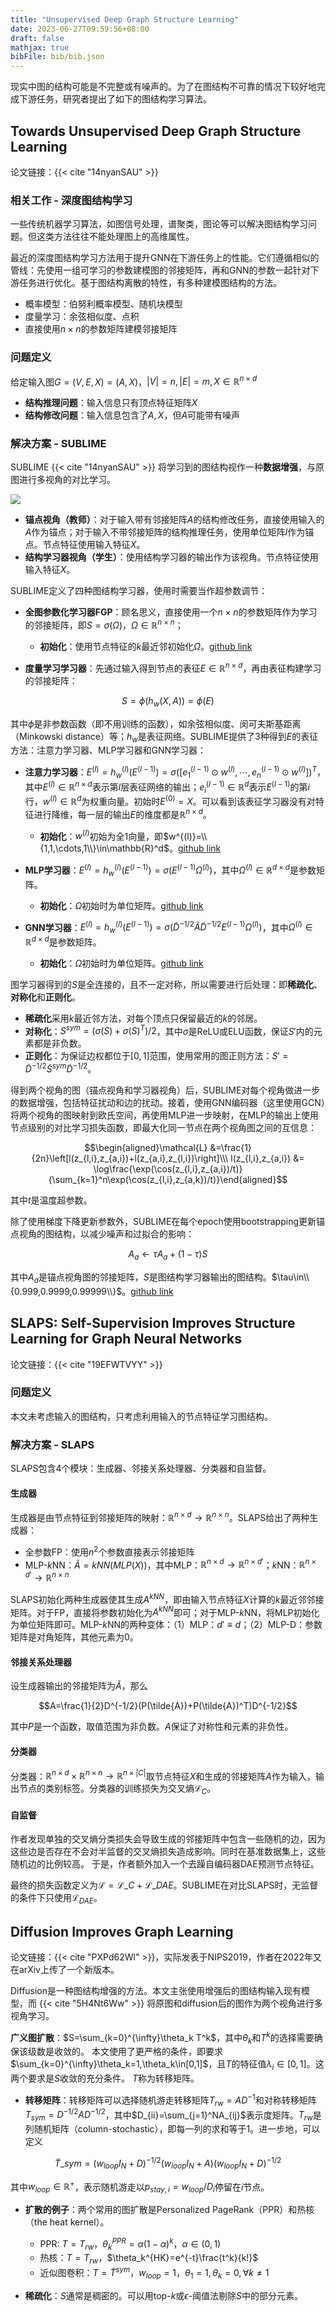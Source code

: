 ```yaml
---
title: "Unsupervised Deep Graph Structure Learning"
date: 2023-06-27T09:59:56+08:00
draft: false
mathjax: true
bibFile: bib/bib.json
---
```


现实中图的结构可能是不完整或有噪声的。为了在图结构不可靠的情况下较好地完成下游任务，研究者提出了如下的图结构学习算法。

## Towards Unsupervised Deep Graph Structure Learning 

论文链接：{{< cite "14nyanSAU" >}}

### 相关工作 - 深度图结构学习

一些传统机器学习算法，如图信号处理，谱聚类，图论等可以解决图结构学习问题。但这类方法往往不能处理图上的高维属性。

最近的深度图结构学习方法用于提升GNN在下游任务上的性能。它们遵循相似的管线：先使用一组可学习的参数建模图的邻接矩阵，再和GNN的参数一起针对下游任务进行优化。基于图结构离散的特性，有多种建模图结构的方法。

- 概率模型：伯努利概率模型、随机块模型
- 度量学习：余弦相似度、点积
- 直接使用$n\times n$的参数矩阵建模邻接矩阵

### 问题定义

给定输入图$G=(V,E,X)=(A,X)$，$|V|=n,|E|=m,X\in\mathbb{R}^{n\times d}$

- **结构推理问题**：输入信息只有顶点特征矩阵$X$
- **结构修改问题**：输入信息包含了$A,X$，但$A$可能带有噪声

### 解决方案 - SUBLIME

SUBLIME {{< cite "14nyanSAU" >}} 将学习到的图结构视作一种**数据增强**，与原图进行多视角的对比学习。

<img src="https://raw.githubusercontent.com/yliuhz/blogs/master/content/posts/iShot_2023-06-27_10.22.17.png" />

- **锚点视角（教师）**：对于输入带有邻接矩阵$A$的结构修改任务，直接使用输入的$A$作为锚点；对于输入不带邻接矩阵的结构推理任务，使用单位矩阵$I$作为锚点。节点特征使用输入特征$X$。
- **结构学习器视角（学生）**：使用结构学习器的输出作为该视角。节点特征使用输入特征$X$。

SUBLIME定义了四种图结构学习器，使用时需要当作超参数调节：

- **全图参数化学习器FGP**：顾名思义，直接使用一个$n\times n$的参数矩阵作为学习的邻接矩阵，即$S=\sigma(\Omega)$，$\Omega\in\mathbb{R}^{n\times n}$；
  - **初始化**：使用节点特征的$k$最近邻初始化$\Omega$。[github link](https://github.com/GRAND-Lab/SUBLIME/blob/93398db994f21bd2b03f15db414e1e03244144e9/graph_learners.py#L19)

- **度量学习学习器**：先通过输入得到节点的表征$E\in\mathbb{R}^{n\times d}$，再由表征构建学习的邻接矩阵：

$$S=\phi(h_w(X,A))=\phi(E)$$

其中$\phi$是非参数函数（即不用训练的函数），如余弦相似度、闵可夫斯基距离（Minkowski distance）等；$h_w$是表征网络。SUBLIME提供了3种得到$E$的表征方法：注意力学习器、MLP学习器和GNN学习器：

- **注意力学习器**：$E^{(l)}=h_w^{(l)}(E^{(l-1)})=\sigma([e_1^{(l-1)}\odot w^{(l)},\cdots,e_n^{(l-1)}\odot w^{(l)}])^T$，其中$E^{(l)}\in\mathbb{R}^{n\times d}$表示第$l$层表征网络的输出；$e_i^{(l-1)}\in\mathbb{R}^d$表示$E^{(l-1)}$的第$i$行，$w^{(l)}\in\mathbb{R}^d$为权重向量。初始时$E^{(0)}=X$。可以看到该表征学习器没有对特征进行降维，每一层的输出$E$的维度都是$\mathbb{R}^{n\times d}$。
  - **初始化**：$w^{(l)}$初始为全$1$向量，即$w^{(l)}=\\{1,1,\cdots,1\\}\in\mathbb{R}^d$。[github link](https://github.com/GRAND-Lab/SUBLIME/blob/93398db994f21bd2b03f15db414e1e03244144e9/layers.py#L40)

- **MLP学习器**：$E^{(l)}=h_w^{(l)}(E^{(l-1)})=\sigma(E^{(l-1)}\Omega^{(l)})$，其中$\Omega^{(l)}\in\mathbb{R}^{d\times d}$是参数矩阵。
  - **初始化**：$\Omega$初始时为单位矩阵。[github link](https://github.com/GRAND-Lab/SUBLIME/blob/93398db994f21bd2b03f15db414e1e03244144e9/graph_learners.py#L109)
- **GNN学习器**：$E^{(l)}=h_w^{(l)}(E^{(l-1)})=\sigma(\tilde{D}^{-1/2}\tilde{A}\tilde{D}^{-1/2}E^{(l-1)}\Omega^{(l)})$，其中$\Omega^{(l)}\in\mathbb{R}^{d\times d}$是参数矩阵。
  - **初始化**：$\Omega$初始时为单位矩阵。[github link](https://github.com/GRAND-Lab/SUBLIME/blob/93398db994f21bd2b03f15db414e1e03244144e9/graph_learners.py#L167)

图学习器得到的$S$是全连接的，且不一定对称，所以需要进行后处理：即**稀疏化**、**对称化**和**正则化**。

- **稀疏化**采用$k$最近邻方法，对每个顶点只保留最近的$k$的邻居。
- **对称化**：$S^{sym}=(\sigma(S)+\sigma(S)^T)/2$，其中$\sigma$是ReLU或ELU函数，保证$S'$内的元素都是非负数。
- **正则化**：为保证边权都位于$[0,1]$范围，使用常用的图正则方法：$S'=\tilde{D}^{-1/2}\tilde{S}^{sym}\tilde{D}^{-1/2}$。

得到两个视角的图（锚点视角和学习器视角）后，SUBLIME对每个视角做进一步的数据增强，包括特征扰动和边的扰动。接着，使用GNN编码器（这里使用GCN）将两个视角的图映射到欧氏空间，再使用MLP进一步映射，在MLP的输出上使用节点级别的对比学习损失函数，即最大化同一节点在两个视角图之间的互信息：

$$\begin{aligned}\mathcal{L} &=\frac{1}{2n}\left[l(z_{l,i},z_{a,i})+l(z_{a,i},z_{l,i})\right]\\\ 
l(z_{l,i},z_{a,i}) &= \log\frac{\exp(\cos(z_{l,i},z_{a,i})/t)}{\sum_{k=1}^n\exp(\cos(z_{l,i},z_{a,k})/t)}\end{aligned}$$

其中$t$是温度超参数。

除了使用梯度下降更新参数外，SUBLIME在每个epoch使用bootstrapping更新锚点视角的图结构，以减少噪声和过拟合的影响：

$$A_a\gets \tau A_a+(1-\tau)S$$

其中$A_a$是锚点视角图的邻接矩阵，$S$是图结构学习器输出的图结构。$\tau\in\\{0.999,0.9999,0.99999\\}$。[github link](https://github.com/GRAND-Lab/SUBLIME/blob/93398db994f21bd2b03f15db414e1e03244144e9/main.py#L213-L221)

## SLAPS: Self-Supervision Improves Structure Learning for Graph Neural Networks

论文链接：{{< cite "19EFWTVYY" >}}

<!-- ### 相关工作

作者罗列了图结构学习的可能方法：

- **相似度矩阵**：根据节点之间的相似度，使用$k$最近邻等方法将节点与最相近的$k$个邻居节点相连。
- **全连接图**：
- **图学习**：
- **领域知识**： -->

### 问题定义

本文未考虑输入的图结构，只考虑利用输入的节点特征学习图结构。

### 解决方案 - SLAPS

SLAPS包含4个模块：生成器、邻接关系处理器、分类器和自监督。

#### 生成器

生成器是由节点特征到邻接矩阵的映射：$\mathbb{R}^{n\times d}\to\mathbb{R}^{n\times n}$。SLAPS给出了两种生成器：

- 全参数FP：使用$n^2$个参数直接表示邻接矩阵
- MLP-$k$NN：$\tilde{A}=kNN(MLP(X))$，其中MLP：$\mathbb{R}^{n\times d}\to\mathbb{R}^{n\times d'}$；$k$NN：$\mathbb{R}^{n\times d'}\to\mathbb{R}^{n\times n}$

SLAPS初始化两种生成器使其生成$A^{kNN}$，即由输入节点特征$X$计算的$k$最近邻邻接矩阵。对于FP，直接将参数初始化为$A^{kNN}$即可；对于MLP-$k$NN，将MLP初始化为单位矩阵即可。MLP-$k$NN的两种变体：（1）MLP：$d'\equiv d$；（2）MLP-D：参数矩阵是对角矩阵，其他元素为0。

#### 邻接关系处理器

设生成器输出的邻接矩阵为$\tilde{A}$，那么

$$A=\frac{1}{2}D^{-1/2}(P(\tilde{A})+P(\tilde{A})^T)D^{-1/2}$$

其中$P$是一个函数，取值范围为非负数。$A$保证了对称性和元素的非负性。

#### 分类器

分类器：$\mathbb{R}^{n\times d}\times \mathbb{R}^{n\times n}\to \mathbb{R}^{n\times |C|}$取节点特征$X$和生成的邻接矩阵$A$作为输入，输出节点的类别标签。分类器的训练损失为交叉熵$\mathcal{L}_C$。

#### 自监督

作者发现单独的交叉熵分类损失会导致生成的邻接矩阵中包含一些随机的边，因为这些边是否存在不会对半监督的交叉熵损失造成影响。同时在基准数据集上，这些随机边的比例较高。
于是，作者额外加入一个去躁自编码器DAE预测节点特征。

最终的损失函数定义为$\mathcal{L}=\mathcal{L}\_C+\mathcal{L}\_{DAE}$。SUBLIME在对比SLAPS时，无监督的条件下只使用$\mathcal{L}_{DAE}$。

## Diffusion Improves Graph Learning

论文链接：{{< cite "PXPd62Wl" >}}，实际发表于NIPS2019，作者在2022年又在arXiv上传了一个新版本。

Diffusion是一种图结构增强的方法。本文主张使用增强后的图结构输入现有模型，而 {{< cite "5H4Nt6Ww" >}} 将原图和diffusion后的图作为两个视角进行多视角学习。

**广义图扩散**：$S=\sum_{k=0}^{\infty}\theta_k T^k$，其中$\theta_k$和$T^k$的选择需要确保该级数是收敛的。
本文使用了更严格的条件，即要求$\sum_{k=0}^{\infty}\theta_k=1,\theta_k\in[0,1]$，且$T$的特征值$\lambda_i\in[0,1]$。这两个要求是$S$收敛的充分条件。
$T$称为转移矩阵。

- **转移矩阵**：转移矩阵可以选择随机游走转移矩阵$T_{rw}=AD^{-1}$和对称转移矩阵$T_{sym}=D^{-1/2}AD^{-1/2}$，其中$D_{ii}=\sum_{j=1}^NA_{ij}$表示度矩阵。$T_{rw}$是列随机矩阵（column-stochastic），即每一列的求和等于$1$。进一步地，可以定义

$$\tilde{T}\_{sym}=(w_{loop}I_N+D)^{-1/2}(w_{loop}I_N+A)(w_{loop}I_N+D)^{-1/2}$$

其中$w_{loop}\in\mathbb{R}^+$，表示随机游走以$p_{stay,i}=w_{loop}/D_i$停留在$i$节点。

- **扩散的例子**：两个常用的图扩散是Personalized PageRank（PPR）和热核（the heat kernel）。
  - PPR: $T=T_{rw}$，$\theta_k^{PPR}=\alpha(1-\alpha)^k$，$\alpha\in(0,1)$
  - 热核：$T=T_{rw}$，$\theta_k^{HK}=e^{-t}\frac{t^k}{k!}$
  - 近似图卷积：$T=\tilde{T}^{sym}$，$w_{loop}=1$，$\theta_1=1,\theta_k=0,\forall k\neq 1$

- **稀疏化**：$S$通常是稠密的。可以用top-$k$或$\epsilon$-阈值法剔除$S$中的部分元素。



